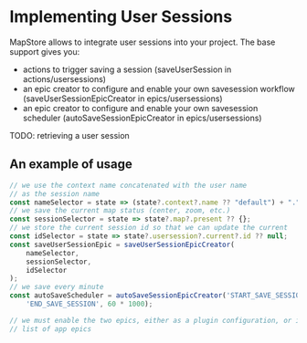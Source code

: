 # Implementing User Sessions
MapStore allows to integrate user sessions into your project.
The base support gives you:
 * actions to trigger saving a session (saveUserSession in actions/usersessions)
 * an epic creator to configure and enable your own savesession workflow (saveUserSessionEpicCreator in epics/usersessions)
 * an epic creator to configure and enable your own savesession scheduler (autoSaveSessionEpicCreator in epics/usersessions)

TODO: retrieving a user session

## An example of usage
```javascript
// we use the context name concatenated with the user name
// as the session name
const nameSelector = state => (state?.context?.name ?? "default") + "." + (state?.security?.user?.name ?? "anonymous");
// we save the current map status (center, zoom, etc.)
const sessionSelector = state => state?.map?.present ?? {};
// we store the current session id so that we can update the current
const idSelector = state => state?.usersession?.current?.id ?? null;
const saveUserSessionEpic = saveUserSessionEpicCreator(
    nameSelector,
    sessionSelector,
    idSelector
);
// we save every minute
const autoSaveScheduler = autoSaveSessionEpicCreator('START_SAVE_SESSION',
    'END_SAVE_SESSION', 60 * 1000);

// we must enable the two epics, either as a plugin configuration, or in the
// list of app epics
```
